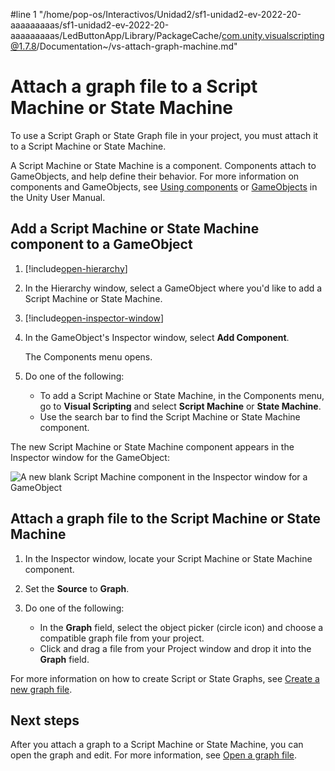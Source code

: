 #line 1 "/home/pop-os/Interactivos/Unidad2/sf1-unidad2-ev-2022-20-aaaaaaaaas/sf1-unidad2-ev-2022-20-aaaaaaaaas/LedButtonApp/Library/PackageCache/com.unity.visualscripting@1.7.8/Documentation~/vs-attach-graph-machine.md"
# Attach a graph file to a Script Machine or State Machine

To use a Script Graph or State Graph file in your project, you must attach it to a Script Machine or State Machine. 

A Script Machine or State Machine is a component. Components attach to GameObjects, and help define their behavior. For more information on components and GameObjects, see [Using components](https://docs.unity3d.com/2021.1/Documentation/Manual/UsingComponents.html) or [GameObjects](https://docs.unity3d.com/2021.1/Documentation/Manual/GameObjects.html) in the Unity User Manual.

## Add a Script Machine or State Machine component to a GameObject

1. [!include[open-hierarchy](./snippets/vs-open-hierarchy-window.md)]

1. In the Hierarchy window, select a GameObject where you'd like to add a Script Machine or State Machine. 

2. [!include[open-inspector-window](./snippets/vs-open-inspector-window.md)]  

3. In the GameObject's Inspector window, select **Add Component**. 
    
    The Components menu opens.

4. Do one of the following: 
    - To add a Script Machine or State Machine, in the Components menu, go to **Visual Scripting** and select **Script Machine** or **State Machine**. 
    - Use the search bar to find the Script Machine or State Machine component. 

The new Script Machine or State Machine component appears in the Inspector window for the GameObject:

![A new blank Script Machine component in the Inspector window for a GameObject](images\vs-script-machine-blank.png)

## Attach a graph file to the Script Machine or State Machine 

1. In the Inspector window, locate your Script Machine or State Machine component. 

1. Set the **Source** to **Graph**. 

2. Do one of the following: 
    - In the **Graph** field, select the object picker (circle icon) and choose a compatible graph file from your project. 
    - Click and drag a file from your Project window and drop it into the **Graph** field.

For more information on how to create Script or State Graphs, see [Create a new graph file](vs-create-graph.md).

## Next steps 

After you attach a graph to a Script Machine or State Machine, you can open the graph and edit. For more information, see [Open a graph file](vs-open-graph-edit.md).
